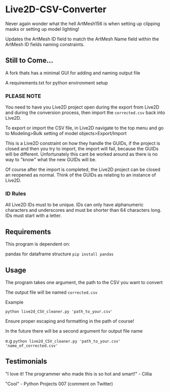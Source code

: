 # Live2D-CSV-Converter
Never again wonder what the hell ArtMesh156 is when setting up clipping masks or setting up model lighting!

Updates the ArtMesh ID field to match the ArtMesh Name field within the ArtMesh ID fields naming constraints.

## Still to Come...
A fork thats has a minimal GUI for adding and naming output file

A requirements.txt for python environment setup

### PLEASE NOTE
You need to have you Live2D project open during the export from Live2D and during the conversion process, then import the `corrected.csv` back into Live2D.

To export or import the CSV file, in Live2D navigate to the top menu and go to Modeling>Bulk setting of model objects>Export/Import

This is a Live2D constraint on how they handle the GUIDs, if the project is closed and then you try to import, the import will fail, because the GUIDs will be different. Unfortunately this cant be worked around as there is no way to "know" what the new GUIDs will be. 

Of course after the import is completed, the Live2D project can be closed an reopened as normal. Think of the GUIDs as relating to an instance of Live2D.

### ID Rules
All Live2D IDs must to be unique. 
IDs can only have alphanumeric characters and underscores and must be shorter than 64 characters long.
IDs must start with a letter.

## Requirements
This program is dependent on:

pandas for dataframe structure
`pip install pandas`

## Usage
The program takes one argument, the path to the CSV you want to convert

The output file will be named `corrected.csv` 

Example

`python live2d_CSV_cleaner.py 'path_to_your.csv'`

Ensure proper escaping and formatting in the path of course!

In the future there will be a second argument for output file name

e.g `python live2d_CSV_cleaner.py 'path_to_your.csv' 'name_of_corrected.csv'`

## Testimonials
"I love it! The programmer who made this is so hot and smart!" - Cillia

"Cool" - Python Projects 007 (comment on Twitter)
